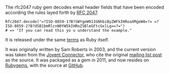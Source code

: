 The rfc2047 ruby gem decodes email header fields that have been encoded according the rules layed forth by [RFC 2047][1].

    Rfc2047.decode("=?ISO-8859-1?B?SWYgeW91IGNhbiByZWFkIHRoaXMgeW8=?= =?ISO-8859-2?B?dSB1bmRlcnN0YW5kIHRoZSBleGFtcGxlLg==?=")
    # => "If you can read this yo u understand the example."

It is released under the same [terms][2] as Ruby itself.

It was originally written by Sam Roberts in 2003, and the current version was taken from the [Joyent Connector][3], who cite the original [mailing list post][4] as the source. It was packaged as a gem in 2011, and now resides on [Rubygems][5], with the source at [GitHub][6].

[1]: http://www.ietf.org/rfc/rfc2047.txt
[2]: http://www.ruby-lang.org/en/LICENSE.txt
[3]: http://dev.joyent.com/projects/connector/browse/trunk/vendor/rfc2047.rb
[4]: http://blade.nagaokaut.ac.jp/cgi-bin/scat.rb/ruby/ruby-talk/69323
[5]: https://rubygems.org/gems/rfc2047
[6]: https://www.github.com/ConradIrwin/rfc2047-ruby
